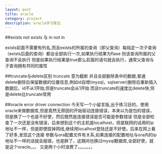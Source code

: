 ```yaml
---
layout: post
title: oracle
category: project
description: oracle学习笔记
---
```


##exists  not exists  与  in  not in

exists前面不需要有列名,而且exists的所属的查询（即父查询）每指定一次子查询（exists后面的查询）都会全部执行一次,如果执行结果为flase 则该查询所属的父查询不会执行
但是如果执行结果是true那么前面的语句就会执行，通常父查询与子查询拥有共同的属性



##truncate与delete区别
truncate 意为截断 并且全部删除表中的数据,普通delete删除后保留数据的位置信息,例如id自增(mysql，sqlserver)删除后重新插入数据后，id不从1开始,但是truncate会从1开始
而且truncate的速度比delete快,但是delete比truncate常用


##oracle error driver connection
今天写一个小留言版,出于练习目的，使用oracle来做数据库,但是竟然无原因的开始驱动连接错误，本来以为是包的错误，但是换了一个也是不好使，然后既然是连接错误是否可能是参数错误
但是全部检查了一次还是没有错误，后来想到这个的主机是localhost，但是联网的话用的ip地址不一样，但是即使拔掉网线,继续用localhost登陆还是不好使。后来在网上看了好多,发现这个连接
参数与ora配置文件有关系,如果连接的配置地址与ora内的ip地址不一样的话就会报错，也是醉了，这期间也换过mysql数据库,全部好使，就是这个oracle。。。
又是两个小时浪费了。。。。。。。
